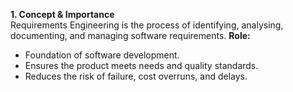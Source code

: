 **1. Concept & Importance**  
Requirements Engineering is the process of identifying, analysing, documenting, and managing software requirements.
**Role:**
- Foundation of software development.
- Ensures the product meets needs and quality standards.
- Reduces the risk of failure, cost overruns, and delays.